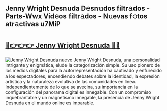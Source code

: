 ## Jenny Wright Desnuda D𝚎sn𝚞dos filtr𝚊dos - Parts-Wwx Vid𝚎os filtr𝚊dos - N𝚞evas f𝚘tos atr𝚊ctivas u7MiP

# <h2><a href="http://mb6pztg.tromn.icu/?c=Jenny+Wright+Desnuda">🔗👉👉👉 Jenny Wright Desnuda 🔗🔗</a></h2>

[![Jenny Wright Desnuda nuevo](https://i.imgur.com/pEAQMta.gif)](http://mb6pztg.tromn.icu/?c=Jenny+Wright+Desnuda)
Jenny Wright Desnuda, una personalidad intrigante y enigmática, elude la categorización simple. Su uso pionero de los medios digitales para la autorrepresentación ha cautivado y enfurecido a los espectadores, encendiendo debates sobre la identidad, la expresión artística y la naturaleza evolutiva de las comunidades en línea. Independientemente de lo que se avecina, su importancia en la configuración del panorama digital es innegable. Con un compromiso inquebrantable y un magnetismo innegable, la presencia de Jenny Wright Desnuda en el mundo online es imparable.
